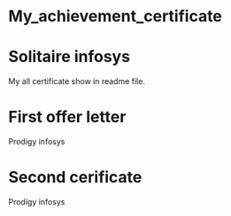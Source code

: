 # My_achievement_certificate

# Solitaire infosys 
My all certificate show in readme file.
# First offer letter
Prodigy infosys
# Second cerificate
Prodigy infosys
